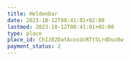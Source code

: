 ```yaml
---
title: Heldenbar
date: 2023-10-12T08:41:01+02:00
lastmod: 2023-10-12T08:41:01+02:00
type: place
place_id: ChIJ82DatAcosUcRTt5LrdDoz8w
payment_status: 2
---
```

